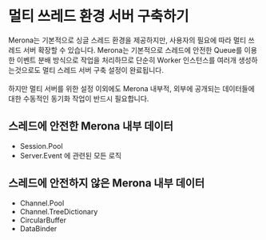 멀티 쓰레드 환경 서버 구축하기
====
Merona는 기본적으로 싱글 스레드 환경을 제공하지만, 사용자의 필요에 따라 멀티 쓰레드 서버 확장할 수 있습니다.
Merona는 기본적으로 스레드에 안전한 Queue를 이용한 이벤트 분배 방식으로 작업을 처리하므로 단순히 Worker 인스턴스를 여러개 생성하는것으로도 멀티 스레드 서버 구축 설정이 완료됩니다.
<br><br>
하지만 멀티 서버를 위한 설정 이외에도 Merona 내부적, 외부에 공개되는 데이터들에 대한 수동적인 동기화 작업이 반드시 필요합니다.

스레드에 안전한 Merona 내부 데이터
----
* Session.Pool
* Server.Event 에 관련된 모든 로직

스레드에 안전하지 않은 Merona 내부 데이터
----
* Channel.Pool
* Channel.TreeDictionary
* CircularBuffer
* DataBinder
